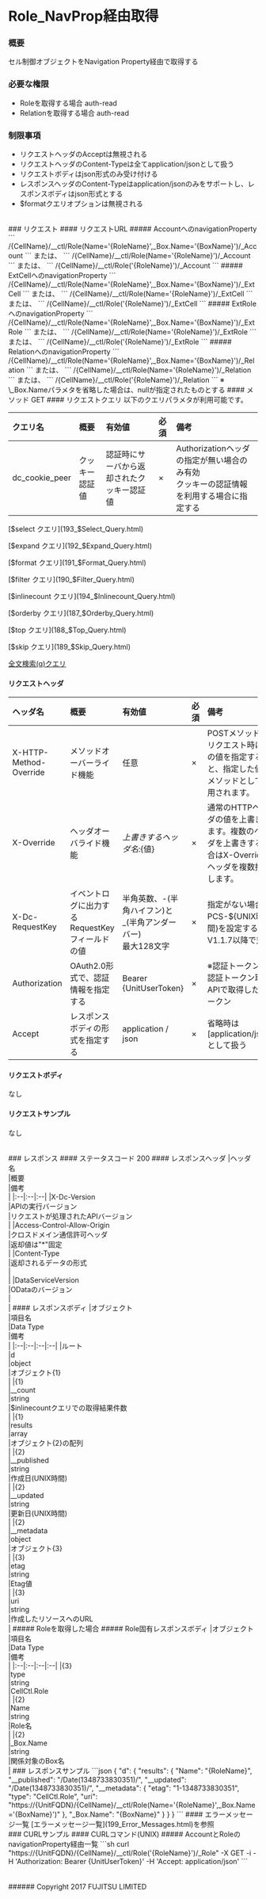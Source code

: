 # Role_NavProp経由取得
### 概要
セル制御オブジェクトをNavigation Property経由で取得する
### 必要な権限
* Roleを取得する場合
	auth-read
* Relationを取得する場合
	auth-read

### 制限事項
* リクエストヘッダのAcceptは無視される
* リクエストヘッダのContent-Typeは全てapplication/jsonとして扱う
* リクエストボディはjson形式のみ受け付ける
* レスポンスヘッダのContent-Typeはapplication/jsonのみをサポートし、レスポンスボディはjson形式とする
* $formatクエリオプションは無視される

<br>
### リクエスト
#### リクエストURL
##### AccountへのnavigationProperty
```
/{CellName}/__ctl/Role(Name='{RoleName}',_Box.Name='{BoxName}')/_Account
```
または、
```
/{CellName}/__ctl/Role(Name='{RoleName}')/_Account
```
または、
```
/{CellName}/__ctl/Role('{RoleName}')/_Account
```
##### ExtCellへのnavigationProperty
```
/{CellName}/__ctl/Role(Name='{RoleName}',_Box.Name='{BoxName}')/_ExtCell
```
または、
```
/{CellName}/__ctl/Role(Name='{RoleName}')/_ExtCell
```
または、
```
/{CellName}/__ctl/Role('{RoleName}')/_ExtCell
```
##### ExtRoleへのnavigationProperty
```
/{CellName}/__ctl/Role(Name='{RoleName}',_Box.Name='{BoxName}')/_ExtRole
```
または、
```
/{CellName}/__ctl/Role(Name='{RoleName}')/_ExtRole
```
または、
```
/{CellName}/__ctl/Role('{RoleName}')/_ExtRole
```
##### RelationへのnavigationProperty
```
/{CellName}/__ctl/Role(Name='{RoleName}',_Box.Name='{BoxName}')/_Relation
```
または、
```
/{CellName}/__ctl/Role(Name='{RoleName}')/_Relation
```
または、
```
/{CellName}/__ctl/Role('{RoleName}')/_Relation
```
※ \_Box.Nameパラメタを省略した場合は、nullが指定されたものとする
#### メソッド
GET
#### リクエストクエリ
以下のクエリパラメタが利用可能です。

|クエリ名<br>|概要<br>|有効値<br>|必須<br>|備考<br>|
|:--|:--|:--|:--|:--|
|dc_cookie_peer<br>|クッキー認証値<br>|認証時にサーバから返却されたクッキー認証値<br>|×<br>|Authorizationヘッダの指定が無い場合のみ有効<br>クッキーの認証情報を利用する場合に指定する<br>|_

[$select クエリ](193_$Select_Query.html)

[$expand クエリ](192_$Expand_Query.html)

[$format クエリ](191_$Format_Query.html)

[$filter クエリ](190_$Filter_Query.html)

[$inlinecount クエリ](194_$Inlinecount_Query.html)

[$orderby クエリ](187_$Orderby_Query.html)

[$top クエリ](188_$Top_Query.html)

[$skip クエリ](189_$Skip_Query.html)

[全文検索(q)クエリ](195_Full_Text_Search_Query.html)

#### リクエストヘッダ
|ヘッダ名<br>|概要<br>|有効値<br>|必須<br>|備考<br>|
|:--|:--|:--|:--|:--|
|X-HTTP-Method-Override<br>|メソッドオーバーライド機能<br>|任意<br>|×<br>|POSTメソッドでリクエスト時にこの値を指定すると、指定した値がメソッドとして使用されます。<br>|
|X-Override<br>|ヘッダオーバライド機能<br>|${上書きするヘッダ名}:${値}<br>|×<br>|通常のHTTPヘッダの値を上書きします。複数のヘッダを上書きする場合はX-Overrideヘッダを複数指定します。<br>|
|X-Dc-RequestKey<br>|イベントログに出力するRequestKeyフィールドの値<br>|半角英数、-(半角ハイフン)と_(半角アンダーバー)<br>最大128文字<br>|×<br>|指定がない場合、PCS-${UNIX時間}を設定する<br>V1.1.7以降で対応<br>|
|Authorization<br>|OAuth2.0形式で、認証情報を指定する<br>|Bearer {UnitUserToken}<br>|×<br>|※認証トークンは認証トークン取得APIで取得したトークン<br>|
|Accept<br>|レスポンスボディの形式を指定する<br>|application / json<br>|×<br>|省略時は[application/json]として扱う<br>|
#### リクエストボディ
なし
#### リクエストサンプル
なし

<br>
### レスポンス
#### ステータスコード
200
#### レスポンスヘッダ
|ヘッダ名<br>|概要<br>|備考<br>|
|:--|:--|:--|
|X-Dc-Version<br>|APIの実行バージョン<br>|リクエストが処理されたAPIバージョン<br>|
|Access-Control-Allow-Origin<br>|クロスドメイン通信許可ヘッダ<br>|返却値は"*"固定<br>|
|Content-Type<br>|返却されるデータの形式<br>|<br>|
|DataServiceVersion<br>|ODataのバージョン<br>|<br>|
#### レスポンスボディ
|オブジェクト<br>|項目名<br>|Data Type<br>|備考<br>|
|:--|:--|:--|:--|
|ルート<br>|d<br>|object<br>|オブジェクト{1}<br>|
|{1}<br>|__count<br>|string<br>|$inlinecountクエリでの取得結果件数<br>|
|{1}<br>|results<br>|array<br>|オブジェクト{2}の配列<br>|
|{2}<br>|__published<br>|string<br>|作成日(UNIX時間)<br>|
|{2}<br>|__updated<br>|string<br>|更新日(UNIX時間)<br>|
|{2}<br>|__metadata<br>|object<br>|オブジェクト{3}<br>|
|{3}<br>|etag<br>|string<br>|Etag値<br>|
|{3}<br>|uri<br>|string<br>|作成したリソースへのURL<br>|
##### Roleを取得した場合
##### Role固有レスポンスボディ
|オブジェクト<br>|項目名<br>|Data Type<br>|備考<br>|
|:--|:--|:--|:--|
|{3}<br>|type<br>|string<br>|CellCtl.Role <br>|
|{2}<br>|Name<br>|string<br>|Role名 <br>|
|{2}<br>|_Box.Name <br>|string<br>|関係対象のBox名 <br>|
### レスポンスサンプル
```json
{
   "d": {
     "results": {
       "Name": "{RoleName}",
       "__published": "/Date(1348733830351)/",
       "__updated": "/Date(1348733830351)/",
       "__metadata": {
         "etag": "1-1348733830351",
         "type": "CellCtl.Role",
         "uri": "https://{UnitFQDN}/{CellName}/__ctl/Role(Name='{RoleName}',_Box.Name='{BoxName}')"
       },
       "_Box.Name": "{BoxName}"
     }
   }
 }
```
#### エラーメッセージ一覧
[エラーメッセージ一覧](199_Error_Messages.html)を参照

<br>
### CURLサンプル
#### CURLコマンド(UNIX)
##### AccountとRoleのnavigationProperty経由一覧
```sh
curl "https://{UnitFQDN}/{CellName}/__ctl/Role('{RoleName}')/_Role" -X GET -i -H 'Authorization: Bearer {UnitUserToken}' -H 'Accept: application/json'
```
<br>
<br>
<br>
###### Copyright 2017    FUJITSU LIMITED
